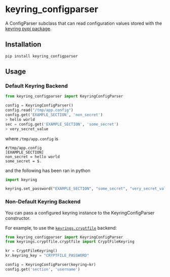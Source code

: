 # keyring_configparser

A ConfigParser subclass that can read configuration values stored with the [keyring pypi package](https://pypi.org/project/keyring/).

## Installation

`pip install keyring_configparser`

## Usage

### Default Keyring Backend

```python
from keyring_configparser import KeyringConfigParser

config = KeyringConfigParser()
config.read("/tmp/app.config")
config.get('EXAMPLE_SECTION', 'non_secret')
> hello world
sec = config.get('EXAMPLE_SECTION', 'some_secret')
> very_secret_value
```

where `/tmp/app.config` is

```
#/tmp/app.config
[EXAMPLE_SECTION]
non_secret = hello world
some_secret = $.
```

and the following has been ran in python

```python
import keyring

keyring.set_password("EXAMPLE_SECTION", "some_secret", "very_secret_value")
```

### Non-Default Keyring Backend

You can pass a configured keyring instance to the KeyringConfigParser constructor.

For example, to use the [`keyrings.cryptfile`](https://pypi.org/project/keyrings.cryptfile/) backend:

```python
from keyring_configparser import KeyringConfigParser
from keyrings.cryptfile.cryptfile import CryptFileKeyring

kr = CryptFileKeyring()
kr.keyring_key = "CRYPTFILE_PASSWORD"

config = KeyringConfigParser(keyring=kr)
config.get('section', 'username')
```